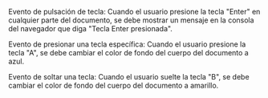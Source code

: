 Evento de pulsación de tecla:
Cuando el usuario presione la tecla "Enter" en cualquier parte del documento, se debe mostrar un mensaje en la consola del navegador que diga "Tecla Enter presionada".

Evento de presionar una tecla específica:
Cuando el usuario presione la tecla "A", se debe cambiar el color de fondo del cuerpo del documento a azul.

Evento de soltar una tecla:
Cuando el usuario suelte la tecla "B", se debe cambiar el color de fondo del cuerpo del documento a amarillo.
